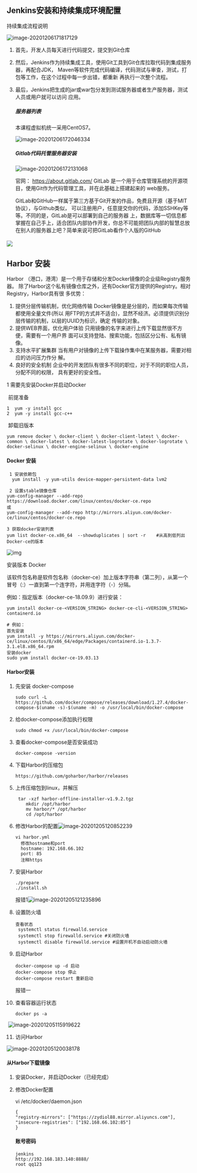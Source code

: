 

## Jenkins安装和持续集成环境配置

持续集成流程说明

![image-20201206171817129](G:\note\image\image-20201206171817129.png)

1. 首先，开发人员每天进行代码提交，提交到Git仓库

2. 然后，Jenkins作为持续集成工具，使用Git工具到Git仓库拉取代码到集成服务器，再配合JDK，
   Maven等软件完成代码编译，代码测试与审查，测试，打包等工作，在这个过程中每一步出错，都重新
   再执行一次整个流程。

3. 最后，Jenkins把生成的jar或war包分发到测试服务器或者生产服务器，测试人员或用户就可以访问
   应用。

   ##### 服务器列表

   本课程虚拟机统一采用CentOS7。

   ![image-20201206172046334](G:\note\image\image-20201206172046334.png)

   ##### Gitlab代码托管服务器安装

   ![image-20201206172131068](G:\note\image\image-20201206172131068.png)

   官网： https://about.gitlab.com/
   GitLab 是一个用于仓库管理系统的开源项目，使用Git作为代码管理工具，并在此基础上搭建起来的
   web服务。

   GitLab和GitHub一样属于第三方基于Git开发的作品，免费且开源（基于MIT协议），与Github类似，
   可以注册用户，任意提交你的代码，添加SSHKey等等。不同的是，GitLab是可以部署到自己的服务器
   上，数据库等一切信息都掌握在自己手上，适合团队内部协作开发，你总不可能把团队内部的智慧总放
   在别人的服务器上吧？简单来说可把GitLab看作个人版的GitHub

   

   

#### ![](G:\note\image\image-20201205112754408.png)

## Harbor 安装

Harbor （港口，港湾）是一个用于存储和分发Docker镜像的企业级Registry服务器。
除了Harbor这个私有镜像仓库之外，还有Docker官方提供的Registry。相对Registry，Harbor具有很
多优势：

1. 提供分层传输机制，优化网络传输 Docker镜像是是分层的，而如果每次传输都使用全量文件(所以
用FTP的方式并不适合)，显然不经济。必须提供识别分层传输的机制，以层的UUID为标识，确定
传输的对象。
2. 提供WEB界面，优化用户体验 只用镜像的名字来进行上传下载显然很不方便，需要有一个用户界
面可以支持登陆、搜索功能，包括区分公有、私有镜像。
3. 支持水平扩展集群 当有用户对镜像的上传下载操作集中在某服务器，需要对相应的访问压力作分
解。
4. 良好的安全机制 企业中的开发团队有很多不同的职位，对于不同的职位人员，分配不同的权限，
具有更好的安全性。

 1  需要先安装Docker并启动Docker

​      前提准备

```
1  yum -y install gcc
2  yum -y install gcc-c++
```

​      卸载旧版本

```
yum remove docker \ docker-client \ docker-client-latest \ docker-common \ docker-latest \ docker-latest-logrotate \ docker-logrotate \ docker-selinux \ docker-engine-selinux \ docker-engine
```

 #### Docker 安装

```
 1 安装依赖包
  yum install -y yum-utils device-mapper-persistent-data lvm2

 2 设置stable镜像仓库
yum-config-manager --add-repo https://download.docker.com/linux/centos/docker-ce.repo
或
yum-config-manager --add-repo http://mirrors.aliyun.com/docker-ce/linux/centos/docker-ce.repo

3 获取docker安装列表
yum list docker-ce.x86_64  --showduplicates | sort -r    #从高到低列出Docker-ce的版本
```

![img](G:\note\image\1577453-20200119164154466-619929091.png)

安装版本 Docker 

该软件包名称是软件包名称（docker-ce）加上版本字符串（第二列），从第一个冒号（:）一直到第一个连字符，并用连字符（-）分隔。

例如：指定版本（docker-ce-18.09.9）进行安装：

```
yum install docker-ce-<VERSION_STRING> docker-ce-cli-<VERSION_STRING> containerd.io

# 例如：
首先安装
yum install -y https://mirrors.aliyun.com/docker-ce/linux/centos/8/x86_64/edge/Packages/containerd.io-1.3.7-3.1.el8.x86_64.rpm
安装docker
sudo yum install docker-ce-19.03.13
```

#### Harbor安装



1. 先安装 docker-compose 

   ```
   sudo curl -L https://github.com/docker/compose/releases/download/1.27.4/docker-compose-$(uname -s)-$(uname -m) -o /usr/local/bin/docker-compose
   ```

2. 给docker-compose添加执行权限

   ```
   sudo chmod +x /usr/local/bin/docker-compose
   ```

3. 查看docker-compose是否安装成功

   ```
   docker-compose -version
   ```

4. 下载Harbor的压缩包

   ```
   https://github.com/goharbor/harbor/releases
   ```

5. 上传压缩包到linux，并解压

   ```
    tar -xzf harbor-offline-installer-v1.9.2.tgz
       mkdir /opt/harbor
       mv harbor/* /opt/harbor
       cd /opt/harbor
   ```

6. 修改Harbor的配置![image-20201205120852239](G:\note\image\image-20201205120852239.png)

   ```
   vi harbor.yml
     修改hostname和port 
     hostname: 192.168.66.102
     port: 85
     注释https
   ```

7. 安装Harbor

   ```
   ./prepare
   ./install.sh
   ```

   报错1![image-20201205121235896](G:\note\image\image-20201205121235896.png)

8. 设置防火墙

   ```
   查看状态
    systemctl status firewalld.service
    systemctl stop firewalld.service #关闭防火墙
    systemctl disable firewalld.service #设置开机不自动启动防火墙
   ```

9. 启动Harbor

   ```
   docker-compose up -d 启动
   docker-compose stop 停止
   docker-compose restart 重新启动
   ```

    报错一 

     

10. 查看容器运行状态

    ```
    docker ps -a
    ```

​    ![image-20201205115919622](G:\note\image\image-20201205115919622.png)

11. 访问Harbor

 ![image-20201205120038178](G:\note\image\image-20201205120038178.png)

#### 从Harbor下载镜像

1. 安装Docker，并启动Docker（已经完成）

2. 修改Docker配置

   vi /etc/docker/daemon.json

   ```
   {
   "registry-mirrors": ["https://zydiol88.mirror.aliyuncs.com"],
   "insecure-registries": ["192.168.66.102:85"]
   }
   ```

   #### 账号密码
   
   ```
   jenkins
   http://192.168.183.140:8888/
   root qq123
   
   
   ```
   
   

